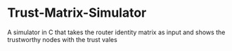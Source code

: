 # Trust-Matrix-Simulator
A simulator in C that takes the router identity matrix as input and shows the trustworthy nodes with the trust vales
